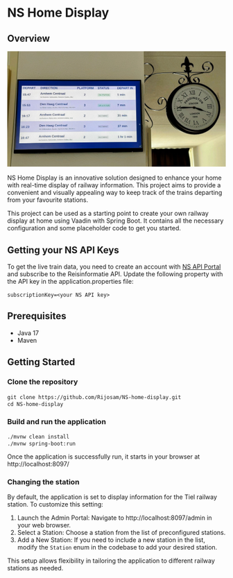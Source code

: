 # NS Home Display

## Overview

![ns_display_image](./docs/images/ns_display.jpg)

NS Home Display is an innovative solution designed to enhance your home with real-time display of railway information.
This project aims to provide a convenient and visually appealing way to keep track of the trains departing from your favourite stations.

This project can be used as a starting point to create your own railway display at home using Vaadin with Spring Boot.
It contains all the necessary configuration and some placeholder code to get you started.

## Getting your NS API Keys

To get the live train data, you need to create an account with [NS API Portal](https://apiportal.ns.nl/) and subscribe to the Reisinformatie API.
Update the following property with the API key in the application.properties file:
```
subscriptionKey=<your NS API key>
```

## Prerequisites
- Java 17
- Maven

## Getting Started

### Clone the repository
```
git clone https://github.com/Rijosam/NS-home-display.git
cd NS-home-display
```

### Build and run the application

```
./mvnw clean install
./mvnw spring-boot:run
```
Once the application is successfully run, it starts in your browser at http://localhost:8097/

### Changing the station

By default, the application is set to display information for the Tiel railway station. To customize this setting:

1. Launch the Admin Portal: Navigate to http://localhost:8097/admin in your web browser.
2. Select a Station: Choose a station from the list of preconfigured stations. 
3. Add a New Station: If you need to include a new station in the list, modify the `Station` enum in the codebase to add your desired station.

This setup allows flexibility in tailoring the application to different railway stations as needed.
